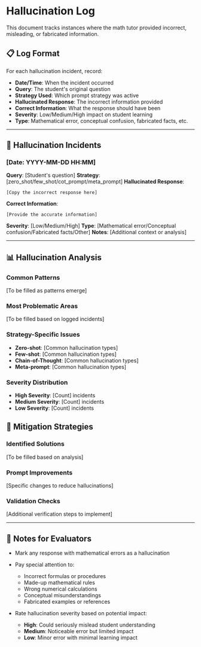 # Hallucination Log

This document tracks instances where the math tutor provided incorrect, misleading, or fabricated information.

## 📋 Log Format

For each hallucination incident, record:
- **Date/Time**: When the incident occurred
- **Query**: The student's original question
- **Strategy Used**: Which prompt strategy was active
- **Hallucinated Response**: The incorrect information provided
- **Correct Information**: What the response should have been
- **Severity**: Low/Medium/High impact on student learning
- **Type**: Mathematical error, conceptual confusion, fabricated facts, etc.

---

## 🚨 Hallucination Incidents

### [Date: YYYY-MM-DD HH:MM]
**Query**: [Student's question]
**Strategy**: [zero_shot/few_shot/cot_prompt/meta_prompt]
**Hallucinated Response**: 
```
[Copy the incorrect response here]
```
**Correct Information**: 
```
[Provide the accurate information]
```
**Severity**: [Low/Medium/High]
**Type**: [Mathematical error/Conceptual confusion/Fabricated facts/Other]
**Notes**: [Additional context or analysis]

---

## 📊 Hallucination Analysis

### Common Patterns
[To be filled as patterns emerge]

### Most Problematic Areas
[To be filled based on logged incidents]

### Strategy-Specific Issues
- **Zero-shot**: [Common hallucination types]
- **Few-shot**: [Common hallucination types]
- **Chain-of-Thought**: [Common hallucination types]
- **Meta-prompt**: [Common hallucination types]

### Severity Distribution
- **High Severity**: [Count] incidents
- **Medium Severity**: [Count] incidents  
- **Low Severity**: [Count] incidents

## 🔧 Mitigation Strategies

### Identified Solutions
[To be filled based on analysis]

### Prompt Improvements
[Specific changes to reduce hallucinations]

### Validation Checks
[Additional verification steps to implement]

---

## 📝 Notes for Evaluators

- Mark any response with mathematical errors as a hallucination
- Pay special attention to:
  - Incorrect formulas or procedures
  - Made-up mathematical rules
  - Wrong numerical calculations
  - Conceptual misunderstandings
  - Fabricated examples or references

- Rate hallucination severity based on potential impact:
  - **High**: Could seriously mislead student understanding
  - **Medium**: Noticeable error but limited impact
  - **Low**: Minor error with minimal learning impact
